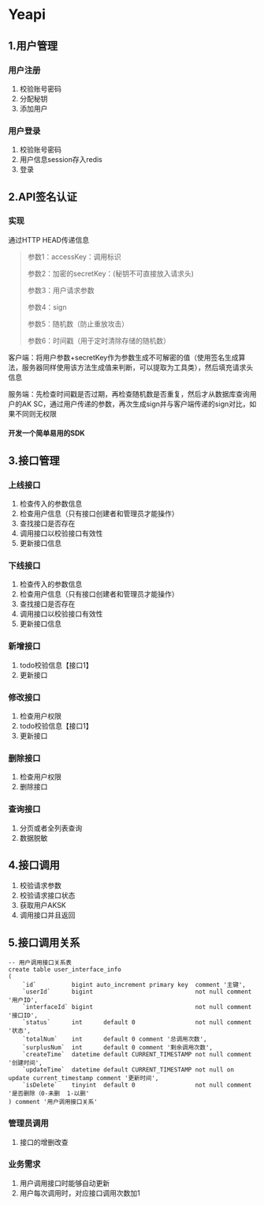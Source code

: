 # Yeapi

## 1.用户管理

### 用户注册

1. 校验账号密码
2. 分配秘钥
3. 添加用户

### 用户登录

1. 校验账号密码
2. 用户信息session存入redis
3. 登录


## 2.API签名认证

### 实现

通过HTTP HEAD传递信息

> 参数1：accessKey：调用标识
>
> 参数2：加密的secretKey：(秘钥不可直接放入请求头)
>
> 参数3：用户请求参数
>
> 参数4：sign
>
> 参数5：随机数（防止重放攻击）
>
> 参数6：时间戳（用于定时清除存储的随机数）

客户端：将用户参数+secretKey作为参数生成不可解密的值（使用签名生成算法，服务器同样使用该方法生成值来判断，可以提取为工具类），然后填充请求头信息

服务端：先检查时间戳是否过期，再检查随机数是否重复，然后才从数据库查询用户的AK SC，通过用户传递的参数，再次生成sign并与客户端传递的sign对比，如果不同则无权限

#### 开发一个简单易用的SDK



## 3.接口管理
### 上线接口

1. 检查传入的参数信息
2. 检查用户信息（只有接口创建者和管理员才能操作）
3. 查找接口是否存在
4. 调用接口以校验接口有效性
5. 更新接口信息

### 下线接口

1. 检查传入的参数信息
2. 检查用户信息（只有接口创建者和管理员才能操作）
3. 查找接口是否存在
4. 调用接口以校验接口有效性
5. 更新接口信息

### 新增接口

1. todo校验信息【接口1】
2. 更新接口

### 修改接口

1. 检查用户权限
2. todo校验信息【接口1】
3. 更新接口

### 删除接口

1. 检查用户权限
2. 删除接口

### 查询接口

1. 分页或者全列表查询
2. 数据脱敏

## 4.接口调用

1. 校验请求参数
2. 校验请求接口状态
3. 获取用户AKSK
4. 调用接口并且返回

## 5.接口调用关系

~~~mysql
-- 用户调用接口关系表
create table user_interface_info
(
    `id`          bigint auto_increment primary key  comment '主键',
    `userId`      bigint                             not null comment '用户ID',
    `interfaceId` bigint                             not null comment '接口ID',
    `status`      int      default 0                 not null comment '状态',
    `totalNum`    int      default 0 comment '总调用次数',
    `surplusNum`  int      default 0 comment '剩余调用次数',
    `createTime`  datetime default CURRENT_TIMESTAMP not null comment '创建时间',
    `updateTime`  datetime default CURRENT_TIMESTAMP not null on update current_timestamp comment '更新时间',
    `isDelete`    tinyint  default 0                 not null comment '是否删除（0-未删  1-以删'
) comment '用户调用接口关系'
~~~

### 管理员调用
1. 接口的增删改查
### 业务需求
1. 用户调用接口时能够自动更新
2. 用户每次调用时，对应接口调用次数加1
